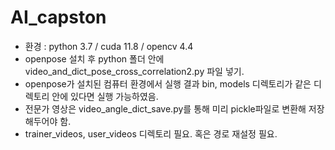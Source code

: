 # AI_capston

* 환경 : python 3.7 / cuda 11.8 / opencv 4.4
* openpose 설치 후 python 폴더 안에 video_and_dict_pose_cross_correlation2.py 파일 넣기.
* openpose가 설치된 컴퓨터 환경에서 실행 결과 bin, models 디렉토리가 같은 디렉토리 안에 있다면 실행 가능하였음.
* 전문가 영상은 video_angle_dict_save.py를 통해 미리 pickle파일로 변환해 저장해두어야 함.
* trainer_videos, user_videos 디렉토리 필요. 혹은 경로 재설정 필요.
